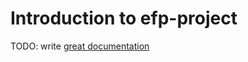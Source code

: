 # Introduction to efp-project

TODO: write [great documentation](http://jacobian.org/writing/what-to-write/)
